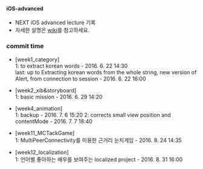 #### iOS-advanced
* NEXT iOS advanced lecture 기록
* 자세한 설명은 [wiki](https://github.com/Kyoo32/iOS-advanced/wiki)를 참고하세요.

### commit time

* [week1_category] <br />
	1: to extract korean words - 2016. 6. 22 14:30 <br />
    last: up to Extracting korean words from the whole string, new version of Alert, from connection to session - 2016. 6. 22 16:00

* [week2_xib&storyboard] <br />
    1: basic mission - 2016. 6. 29 14:20

* [week4_animation] <br />
	1: backup - 2016. 7. 6 15:20
	2: corrects small view position and contentMode  - 2016. 7. 7 18:40

* [week11_MCTackGame] <br />
    1: MultiPeerConnectivity를 이용한 근거리 눈치게임 - 2016. 8. 24 14:35

* [week12_localization] <br />
    1: 언어별 좋아하는 배우를 보여주는 localized project - 2016. 8. 31 16:00
